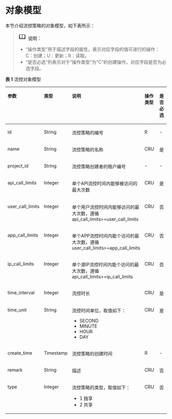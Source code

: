 # 对象模型<a name="apig-phapi-180713063"></a>

本节介绍流控策略的对象模型，如下表所示：

>![](public_sys-resources/icon-note.gif) **说明：**   
>-   “操作类型”用于描述字段的属性，表示对应字段的值可进行的操作：  
>    C：创建；U：更新；R：读取。  
>-   “是否必选”列表示对于“操作类型”为“C”的创建操作，对应字段是否为必选字段。  

**表 1**  流控对象模型

<a name="table5855399"></a>
<table><thead align="left"><tr id="row55841878"><th class="cellrowborder" valign="top" width="20.202020202020204%" id="mcps1.2.6.1.1"><p id="p26898301"><a name="p26898301"></a><a name="p26898301"></a>参数</p>
</th>
<th class="cellrowborder" valign="top" width="18.18181818181818%" id="mcps1.2.6.1.2"><p id="p31278735"><a name="p31278735"></a><a name="p31278735"></a>类型</p>
</th>
<th class="cellrowborder" valign="top" width="33.33333333333333%" id="mcps1.2.6.1.3"><p id="p50549622"><a name="p50549622"></a><a name="p50549622"></a>说明</p>
</th>
<th class="cellrowborder" valign="top" width="17.17171717171717%" id="mcps1.2.6.1.4"><p id="p878746"><a name="p878746"></a><a name="p878746"></a>操作类型</p>
</th>
<th class="cellrowborder" valign="top" width="11.111111111111112%" id="mcps1.2.6.1.5"><p id="p4069602"><a name="p4069602"></a><a name="p4069602"></a>是否必选</p>
</th>
</tr>
</thead>
<tbody><tr id="row61202359"><td class="cellrowborder" valign="top" width="20.202020202020204%" headers="mcps1.2.6.1.1 "><p id="p58444032"><a name="p58444032"></a><a name="p58444032"></a>id</p>
</td>
<td class="cellrowborder" valign="top" width="18.18181818181818%" headers="mcps1.2.6.1.2 "><p id="p36346150"><a name="p36346150"></a><a name="p36346150"></a>String</p>
</td>
<td class="cellrowborder" valign="top" width="33.33333333333333%" headers="mcps1.2.6.1.3 "><p id="p58357008"><a name="p58357008"></a><a name="p58357008"></a>流控策略的编号</p>
</td>
<td class="cellrowborder" valign="top" width="17.17171717171717%" headers="mcps1.2.6.1.4 "><p id="p29297190"><a name="p29297190"></a><a name="p29297190"></a>R</p>
</td>
<td class="cellrowborder" valign="top" width="11.111111111111112%" headers="mcps1.2.6.1.5 "><p id="p24262226"><a name="p24262226"></a><a name="p24262226"></a>-</p>
</td>
</tr>
<tr id="row17033442"><td class="cellrowborder" valign="top" width="20.202020202020204%" headers="mcps1.2.6.1.1 "><p id="p37531591"><a name="p37531591"></a><a name="p37531591"></a>name</p>
</td>
<td class="cellrowborder" valign="top" width="18.18181818181818%" headers="mcps1.2.6.1.2 "><p id="p20160053"><a name="p20160053"></a><a name="p20160053"></a>String</p>
</td>
<td class="cellrowborder" valign="top" width="33.33333333333333%" headers="mcps1.2.6.1.3 "><p id="p22351571"><a name="p22351571"></a><a name="p22351571"></a>流控策略的名称</p>
</td>
<td class="cellrowborder" valign="top" width="17.17171717171717%" headers="mcps1.2.6.1.4 "><p id="p65646793"><a name="p65646793"></a><a name="p65646793"></a>CRU</p>
</td>
<td class="cellrowborder" valign="top" width="11.111111111111112%" headers="mcps1.2.6.1.5 "><p id="p15790016"><a name="p15790016"></a><a name="p15790016"></a>是</p>
</td>
</tr>
<tr id="row7892419"><td class="cellrowborder" valign="top" width="20.202020202020204%" headers="mcps1.2.6.1.1 "><p id="p35306206"><a name="p35306206"></a><a name="p35306206"></a>project_id</p>
</td>
<td class="cellrowborder" valign="top" width="18.18181818181818%" headers="mcps1.2.6.1.2 "><p id="p41230413"><a name="p41230413"></a><a name="p41230413"></a>String</p>
</td>
<td class="cellrowborder" valign="top" width="33.33333333333333%" headers="mcps1.2.6.1.3 "><p id="p51329145"><a name="p51329145"></a><a name="p51329145"></a>流控策略创建者的租户编号</p>
</td>
<td class="cellrowborder" valign="top" width="17.17171717171717%" headers="mcps1.2.6.1.4 "><p id="p64020041"><a name="p64020041"></a><a name="p64020041"></a>-</p>
</td>
<td class="cellrowborder" valign="top" width="11.111111111111112%" headers="mcps1.2.6.1.5 "><p id="p18240805"><a name="p18240805"></a><a name="p18240805"></a>-</p>
</td>
</tr>
<tr id="row29949524"><td class="cellrowborder" valign="top" width="20.202020202020204%" headers="mcps1.2.6.1.1 "><p id="p9992366"><a name="p9992366"></a><a name="p9992366"></a>api_call_limits</p>
</td>
<td class="cellrowborder" valign="top" width="18.18181818181818%" headers="mcps1.2.6.1.2 "><p id="p4075337"><a name="p4075337"></a><a name="p4075337"></a>Integer</p>
</td>
<td class="cellrowborder" valign="top" width="33.33333333333333%" headers="mcps1.2.6.1.3 "><p id="p61666893"><a name="p61666893"></a><a name="p61666893"></a>单个API流控时间内能够被访问的最大次数</p>
</td>
<td class="cellrowborder" valign="top" width="17.17171717171717%" headers="mcps1.2.6.1.4 "><p id="p28962400"><a name="p28962400"></a><a name="p28962400"></a>CRU</p>
</td>
<td class="cellrowborder" valign="top" width="11.111111111111112%" headers="mcps1.2.6.1.5 "><p id="p64253101"><a name="p64253101"></a><a name="p64253101"></a>是</p>
</td>
</tr>
<tr id="row41407000"><td class="cellrowborder" valign="top" width="20.202020202020204%" headers="mcps1.2.6.1.1 "><p id="p65632684"><a name="p65632684"></a><a name="p65632684"></a>user_call_limits</p>
</td>
<td class="cellrowborder" valign="top" width="18.18181818181818%" headers="mcps1.2.6.1.2 "><p id="p14647181"><a name="p14647181"></a><a name="p14647181"></a>Integer</p>
</td>
<td class="cellrowborder" valign="top" width="33.33333333333333%" headers="mcps1.2.6.1.3 "><p id="p45570978"><a name="p45570978"></a><a name="p45570978"></a>单个用户流控时间内能够访问的最大次数，遵循api_call_limits&gt;=user_call_limits</p>
</td>
<td class="cellrowborder" valign="top" width="17.17171717171717%" headers="mcps1.2.6.1.4 "><p id="p261715"><a name="p261715"></a><a name="p261715"></a>CRU</p>
</td>
<td class="cellrowborder" valign="top" width="11.111111111111112%" headers="mcps1.2.6.1.5 "><p id="p21198986"><a name="p21198986"></a><a name="p21198986"></a>否</p>
</td>
</tr>
<tr id="row56573146"><td class="cellrowborder" valign="top" width="20.202020202020204%" headers="mcps1.2.6.1.1 "><p id="p19022098"><a name="p19022098"></a><a name="p19022098"></a>app_call_limits</p>
</td>
<td class="cellrowborder" valign="top" width="18.18181818181818%" headers="mcps1.2.6.1.2 "><p id="p64394946"><a name="p64394946"></a><a name="p64394946"></a>Integer</p>
</td>
<td class="cellrowborder" valign="top" width="33.33333333333333%" headers="mcps1.2.6.1.3 "><p id="p48608147"><a name="p48608147"></a><a name="p48608147"></a>单个APP流控时间内能个访问的最大次数，遵循user_call_limits&gt;=app_call_limits</p>
</td>
<td class="cellrowborder" valign="top" width="17.17171717171717%" headers="mcps1.2.6.1.4 "><p id="p44945836"><a name="p44945836"></a><a name="p44945836"></a>CRU</p>
</td>
<td class="cellrowborder" valign="top" width="11.111111111111112%" headers="mcps1.2.6.1.5 "><p id="p16734134"><a name="p16734134"></a><a name="p16734134"></a>否</p>
</td>
</tr>
<tr id="row85441521162618"><td class="cellrowborder" valign="top" width="20.202020202020204%" headers="mcps1.2.6.1.1 "><p id="p4949162532613"><a name="p4949162532613"></a><a name="p4949162532613"></a>ip_call_limits</p>
</td>
<td class="cellrowborder" valign="top" width="18.18181818181818%" headers="mcps1.2.6.1.2 "><p id="p69491425182618"><a name="p69491425182618"></a><a name="p69491425182618"></a>Integer</p>
</td>
<td class="cellrowborder" valign="top" width="33.33333333333333%" headers="mcps1.2.6.1.3 "><p id="p3949325102619"><a name="p3949325102619"></a><a name="p3949325102619"></a>单个源IP流控时间内能个访问的最大次数，遵循api_call_limits&gt;=ip_call_limits</p>
</td>
<td class="cellrowborder" valign="top" width="17.17171717171717%" headers="mcps1.2.6.1.4 "><p id="p2949122592615"><a name="p2949122592615"></a><a name="p2949122592615"></a>CRU</p>
</td>
<td class="cellrowborder" valign="top" width="11.111111111111112%" headers="mcps1.2.6.1.5 "><p id="p59491225102615"><a name="p59491225102615"></a><a name="p59491225102615"></a>否</p>
</td>
</tr>
<tr id="row16389485"><td class="cellrowborder" valign="top" width="20.202020202020204%" headers="mcps1.2.6.1.1 "><p id="p52479907"><a name="p52479907"></a><a name="p52479907"></a>time_interval</p>
</td>
<td class="cellrowborder" valign="top" width="18.18181818181818%" headers="mcps1.2.6.1.2 "><p id="p23014045"><a name="p23014045"></a><a name="p23014045"></a>Integer</p>
</td>
<td class="cellrowborder" valign="top" width="33.33333333333333%" headers="mcps1.2.6.1.3 "><p id="p52198339"><a name="p52198339"></a><a name="p52198339"></a>流控时长</p>
</td>
<td class="cellrowborder" valign="top" width="17.17171717171717%" headers="mcps1.2.6.1.4 "><p id="p207103"><a name="p207103"></a><a name="p207103"></a>CRU</p>
</td>
<td class="cellrowborder" valign="top" width="11.111111111111112%" headers="mcps1.2.6.1.5 "><p id="p16775350"><a name="p16775350"></a><a name="p16775350"></a>是</p>
</td>
</tr>
<tr id="row16760428"><td class="cellrowborder" valign="top" width="20.202020202020204%" headers="mcps1.2.6.1.1 "><p id="p15417450"><a name="p15417450"></a><a name="p15417450"></a>time_unit</p>
</td>
<td class="cellrowborder" valign="top" width="18.18181818181818%" headers="mcps1.2.6.1.2 "><p id="p40853912"><a name="p40853912"></a><a name="p40853912"></a>String</p>
</td>
<td class="cellrowborder" valign="top" width="33.33333333333333%" headers="mcps1.2.6.1.3 "><p id="p20832542"><a name="p20832542"></a><a name="p20832542"></a>流控时间单位，取值如下：</p>
<a name="ul53275154"></a><a name="ul53275154"></a><ul id="ul53275154"><li>SECOND</li><li>MINUTE</li><li>HOUR</li><li>DAY</li></ul>
</td>
<td class="cellrowborder" valign="top" width="17.17171717171717%" headers="mcps1.2.6.1.4 "><p id="p42684282"><a name="p42684282"></a><a name="p42684282"></a>CRU</p>
</td>
<td class="cellrowborder" valign="top" width="11.111111111111112%" headers="mcps1.2.6.1.5 "><p id="p34874806"><a name="p34874806"></a><a name="p34874806"></a>是</p>
</td>
</tr>
<tr id="row45437798"><td class="cellrowborder" valign="top" width="20.202020202020204%" headers="mcps1.2.6.1.1 "><p id="p56582983"><a name="p56582983"></a><a name="p56582983"></a>create_time</p>
</td>
<td class="cellrowborder" valign="top" width="18.18181818181818%" headers="mcps1.2.6.1.2 "><p id="p19818905"><a name="p19818905"></a><a name="p19818905"></a>Timestamp</p>
</td>
<td class="cellrowborder" valign="top" width="33.33333333333333%" headers="mcps1.2.6.1.3 "><p id="p61827459"><a name="p61827459"></a><a name="p61827459"></a>流控策略的创建时间</p>
</td>
<td class="cellrowborder" valign="top" width="17.17171717171717%" headers="mcps1.2.6.1.4 "><p id="p41968302"><a name="p41968302"></a><a name="p41968302"></a>R</p>
</td>
<td class="cellrowborder" valign="top" width="11.111111111111112%" headers="mcps1.2.6.1.5 "><p id="p43989314"><a name="p43989314"></a><a name="p43989314"></a>-</p>
</td>
</tr>
<tr id="row60359506"><td class="cellrowborder" valign="top" width="20.202020202020204%" headers="mcps1.2.6.1.1 "><p id="p57281813"><a name="p57281813"></a><a name="p57281813"></a>remark</p>
</td>
<td class="cellrowborder" valign="top" width="18.18181818181818%" headers="mcps1.2.6.1.2 "><p id="p9315285"><a name="p9315285"></a><a name="p9315285"></a>String</p>
</td>
<td class="cellrowborder" valign="top" width="33.33333333333333%" headers="mcps1.2.6.1.3 "><p id="p16340601"><a name="p16340601"></a><a name="p16340601"></a>描述</p>
</td>
<td class="cellrowborder" valign="top" width="17.17171717171717%" headers="mcps1.2.6.1.4 "><p id="p48520298"><a name="p48520298"></a><a name="p48520298"></a>CRU</p>
</td>
<td class="cellrowborder" valign="top" width="11.111111111111112%" headers="mcps1.2.6.1.5 "><p id="p37830031"><a name="p37830031"></a><a name="p37830031"></a>否</p>
</td>
</tr>
<tr id="row10805175311599"><td class="cellrowborder" valign="top" width="20.202020202020204%" headers="mcps1.2.6.1.1 "><p id="p2805353155913"><a name="p2805353155913"></a><a name="p2805353155913"></a>type</p>
</td>
<td class="cellrowborder" valign="top" width="18.18181818181818%" headers="mcps1.2.6.1.2 "><p id="p138057534593"><a name="p138057534593"></a><a name="p138057534593"></a>Integer</p>
</td>
<td class="cellrowborder" valign="top" width="33.33333333333333%" headers="mcps1.2.6.1.3 "><p id="p15805453105915"><a name="p15805453105915"></a><a name="p15805453105915"></a>流控策略的类型，取值如下：</p>
<a name="ul1043012241502"></a><a name="ul1043012241502"></a><ul id="ul1043012241502"><li>1   独享</li><li>2   共享</li></ul>
</td>
<td class="cellrowborder" valign="top" width="17.17171717171717%" headers="mcps1.2.6.1.4 "><p id="p5805155314596"><a name="p5805155314596"></a><a name="p5805155314596"></a>CRU</p>
</td>
<td class="cellrowborder" valign="top" width="11.111111111111112%" headers="mcps1.2.6.1.5 "><p id="p880516531592"><a name="p880516531592"></a><a name="p880516531592"></a>否</p>
</td>
</tr>
</tbody>
</table>


